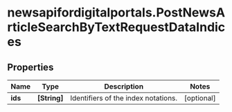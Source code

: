 # newsapifordigitalportals.PostNewsArticleSearchByTextRequestDataIndices

## Properties

Name | Type | Description | Notes
------------ | ------------- | ------------- | -------------
**ids** | **[String]** | Identifiers of the index notations. | [optional] 



